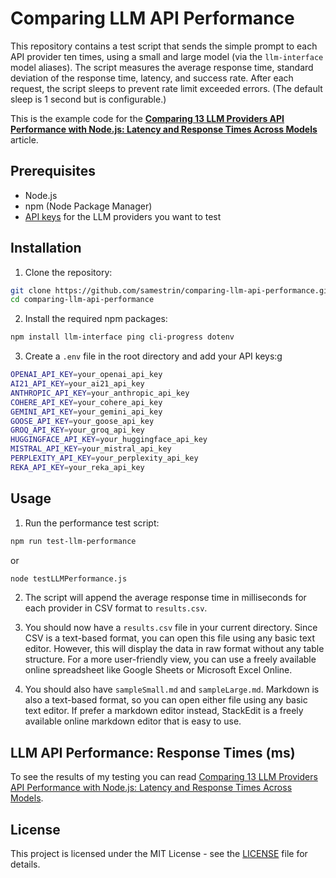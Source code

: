 # Comparing LLM API Performance

This repository contains a test script that sends the simple prompt to each API provider ten times, using a small and large model (via the `llm-interface` model aliases). The script measures the average response time, standard deviation of the response time, latency, and success rate. After each request, the script sleeps to prevent rate limit exceeded errors. (The default sleep is 1 second but is configurable.)

This is the example code for the **[Comparing 13 LLM Providers API Performance with Node.js: Latency and Response Times Across Models](https://dev.to/samestrin/comparing-13-llm-providers-api-performance-with-nodejs-latency-and-response-times-across-models-2ka4)** article.

## Prerequisites

- Node.js
- npm (Node Package Manager)
- [API keys](https://github.com/samestrin/llm-interface/blob/main/docs/APIKEYS.md) for the LLM providers you want to test

## Installation

1. Clone the repository:

```sh
git clone https://github.com/samestrin/comparing-llm-api-performance.git
cd comparing-llm-api-performance
```

2. Install the required npm packages:

```sh
npm install llm-interface ping cli-progress dotenv
```

3. Create a `.env` file in the root directory and add your API keys:g

```sh
OPENAI_API_KEY=your_openai_api_key
AI21_API_KEY=your_ai21_api_key
ANTHROPIC_API_KEY=your_anthropic_api_key
COHERE_API_KEY=your_cohere_api_key
GEMINI_API_KEY=your_gemini_api_key
GOOSE_API_KEY=your_goose_api_key
GROQ_API_KEY=your_groq_api_key
HUGGINGFACE_API_KEY=your_huggingface_api_key
MISTRAL_API_KEY=your_mistral_api_key
PERPLEXITY_API_KEY=your_perplexity_api_key
REKA_API_KEY=your_reka_api_key
```

## Usage

1. Run the performance test script:

```sh
npm run test-llm-performance
```

or

```sh
node testLLMPerformance.js
```

2. The script will append the average response time in milliseconds for each provider in CSV format to `results.csv`.

3. You should now have a `results.csv` file in your current directory. Since CSV is a text-based format, you can open this file using any basic text editor. However, this will display the data in raw format without any table structure. For a more user-friendly view, you can use a freely available online spreadsheet like Google Sheets or Microsoft Excel Online.

4. You should also have `sampleSmall.md` and `sampleLarge.md`. Markdown is also a text-based format, so you can open either file using any basic text editor. If prefer a markdown editor instead, StackEdit is a freely available online markdown editor that is easy to use.

## LLM API Performance: Response Times (ms)

To see the results of my testing you can read [Comparing 13 LLM Providers API Performance with Node.js: Latency and Response Times Across Models](https://dev.to/samestrin/comparing-13-llm-providers-api-performance-with-nodejs-latency-and-response-times-across-models-2ka4).

## License

This project is licensed under the MIT License - see the [LICENSE](/LICENSE) file for details.
